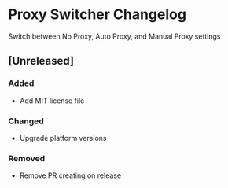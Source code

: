 <!-- Keep a Changelog guide -> https://keepachangelog.com -->

# Proxy Switcher Changelog

Switch between No Proxy, Auto Proxy, and Manual Proxy settings

## [Unreleased]
### Added

- Add MIT license file

### Changed

- Upgrade platform versions

### Removed

- Remove PR creating on release

